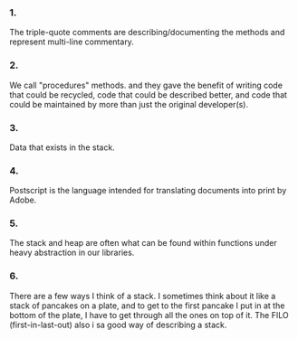 ### 1.

The triple-quote comments are describing/documenting the methods and represent multi-line
commentary. 

### 2.

We call "procedures" methods. and they gave the benefit of writing code that
could be recycled, code that could be described better, and code that could be
maintained by more than just the original developer(s).

### 3.

Data that exists in the stack.

### 4.

Postscript is the language intended for translating documents into print by
Adobe. 

### 5. 

The stack and heap are often what can be found within functions under 
heavy abstraction in our libraries. 
 
### 6.

There are a few ways I think of a stack. I sometimes think about it like a stack
of pancakes on a plate, and to get to the first pancake I put in at the bottom
of the plate, I have to get through all the ones on top of it. The FILO
(first-in-last-out) also i sa good way of describing a stack. 
